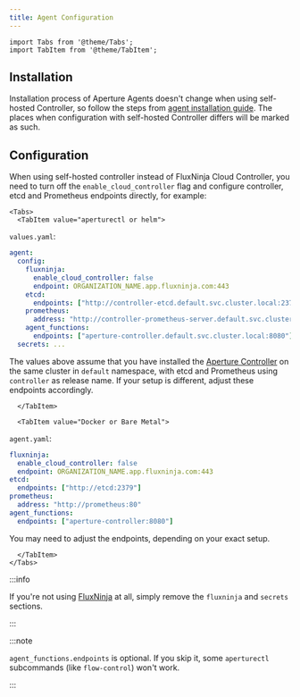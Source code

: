 ```yaml
---
title: Agent Configuration
---
```


```mdx-code-block
import Tabs from '@theme/Tabs';
import TabItem from '@theme/TabItem';
```

## Installation

Installation process of Aperture Agents doesn't change when using self-hosted
Controller, so follow the steps from [agent installation guide][install-agent].
The places when configuration with self-hosted Controller differs will be marked
as such.

## Configuration

When using self-hosted controller instead of FluxNinja Cloud Controller, you
need to turn off the `enable_cloud_controller` flag and configure controller,
etcd and Prometheus endpoints directly, for example:

```mdx-code-block
<Tabs>
  <TabItem value="aperturectl or helm">
```

`values.yaml`:

```yaml
agent:
  config:
    fluxninja:
      enable_cloud_controller: false
      endpoint: ORGANIZATION_NAME.app.fluxninja.com:443
    etcd:
      endpoints: ["http://controller-etcd.default.svc.cluster.local:2379"]
    prometheus:
      address: "http://controller-prometheus-server.default.svc.cluster.local:80"
    agent_functions:
      endpoints: ["aperture-controller.default.svc.cluster.local:8080"]
  secrets: ...
```

The values above assume that you have installed the
[Aperture Controller](/self-hosting/controller/controller.md) on the same
cluster in `default` namespace, with etcd and Prometheus using `controller` as
release name. If your setup is different, adjust these endpoints accordingly.

```mdx-code-block
  </TabItem>

  <TabItem value="Docker or Bare Metal">
```

`agent.yaml`:

```yaml
fluxninja:
  enable_cloud_controller: false
  endpoint: ORGANIZATION_NAME.app.fluxninja.com:443
etcd:
  endpoints: ["http://etcd:2379"]
prometheus:
  address: "http://prometheus:80"
agent_functions:
  endpoints: ["aperture-controller:8080"]
```

You may need to adjust the endpoints, depending on your exact setup.

```mdx-code-block
  </TabItem>
</Tabs>
```

:::info

If you're not using [FluxNinja][] at all, simply remove the `fluxninja` and
`secrets` sections.

:::

:::note

`agent_functions.endpoints` is optional. If you skip it, some `aperturectl`
subcommands (like `flow-control`) won't work.

:::

[FluxNinja]: /fluxninja/introduction.md
[install-agent]: /get-started/installation/agent/agent.md
